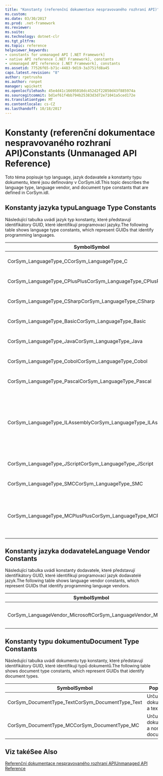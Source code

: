 ```yaml
---
title: "Konstanty (referenční dokumentace nespravovaného rozhraní API)"
ms.custom: 
ms.date: 03/30/2017
ms.prod: .net-framework
ms.reviewer: 
ms.suite: 
ms.technology: dotnet-clr
ms.tgt_pltfrm: 
ms.topic: reference
helpviewer_keywords:
- constants for unmanaged API [.NET Framework]
- native API reference [.NET Framework], constants
- unmanaged API reference [.NET Framework], constants
ms.assetid: 77526f65-b71c-4483-9d19-3a3751fd8a45
caps.latest.revision: "8"
author: rpetrusha
ms.author: ronpet
manager: wpickett
ms.openlocfilehash: 45e4d41c16695010dc452d2f22850d43f885974a
ms.sourcegitcommit: bd1ef61f4bb794b25383d3d72e71041a5ced172e
ms.translationtype: MT
ms.contentlocale: cs-CZ
ms.lasthandoff: 10/18/2017
---
```

# <a name="constants-unmanaged-api-reference"></a><span data-ttu-id="ab16e-102">Konstanty (referenční dokumentace nespravovaného rozhraní API)</span><span class="sxs-lookup"><span data-stu-id="ab16e-102">Constants (Unmanaged API Reference)</span></span>
<span data-ttu-id="ab16e-103">Toto téma popisuje typ language, jazyk dodavatele a konstanty typu dokumentu, které jsou definovány v CorSym.idl.</span><span class="sxs-lookup"><span data-stu-id="ab16e-103">This topic describes the language type, language vendor, and document type constants that are defined in CorSym.idl.</span></span>  
  
## <a name="language-type-constants"></a><span data-ttu-id="ab16e-104">Konstanty jazyka typu</span><span class="sxs-lookup"><span data-stu-id="ab16e-104">Language Type Constants</span></span>  
 <span data-ttu-id="ab16e-105">Následující tabulka uvádí jazyk typ konstanty, které představují identifikátory GUID, které identifikují programovací jazyky.</span><span class="sxs-lookup"><span data-stu-id="ab16e-105">The following table shows language type constants, which represent GUIDs that identify programming languages.</span></span>  
  
|<span data-ttu-id="ab16e-106">Symbol</span><span class="sxs-lookup"><span data-stu-id="ab16e-106">Symbol</span></span>|<span data-ttu-id="ab16e-107">Popis</span><span class="sxs-lookup"><span data-stu-id="ab16e-107">Description</span></span>|  
|------------|-----------------|  
|<span data-ttu-id="ab16e-108">CorSym_LanguageType_C</span><span class="sxs-lookup"><span data-stu-id="ab16e-108">CorSym_LanguageType_C</span></span>|<span data-ttu-id="ab16e-109">Určuje jazyk C.</span><span class="sxs-lookup"><span data-stu-id="ab16e-109">Indicates the C language.</span></span>|  
|<span data-ttu-id="ab16e-110">CorSym_LanguageType_CPlusPlus</span><span class="sxs-lookup"><span data-stu-id="ab16e-110">CorSym_LanguageType_CPlusPlus</span></span>|<span data-ttu-id="ab16e-111">Určuje jazyk C++.</span><span class="sxs-lookup"><span data-stu-id="ab16e-111">Indicates the C++ language.</span></span>|  
|<span data-ttu-id="ab16e-112">CorSym_LanguageType_CSharp</span><span class="sxs-lookup"><span data-stu-id="ab16e-112">CorSym_LanguageType_CSharp</span></span>|<span data-ttu-id="ab16e-113">Určuje jazyk C#.</span><span class="sxs-lookup"><span data-stu-id="ab16e-113">Indicates the C# language.</span></span>|  
|<span data-ttu-id="ab16e-114">CorSym_LanguageType_Basic</span><span class="sxs-lookup"><span data-stu-id="ab16e-114">CorSym_LanguageType_Basic</span></span>|<span data-ttu-id="ab16e-115">Určuje základní jazyk.</span><span class="sxs-lookup"><span data-stu-id="ab16e-115">Indicates the Basic language.</span></span>|  
|<span data-ttu-id="ab16e-116">CorSym_LanguageType_Java</span><span class="sxs-lookup"><span data-stu-id="ab16e-116">CorSym_LanguageType_Java</span></span>|<span data-ttu-id="ab16e-117">Určuje jazyk Java.</span><span class="sxs-lookup"><span data-stu-id="ab16e-117">Indicates the Java language.</span></span>|  
|<span data-ttu-id="ab16e-118">CorSym_LanguageType_Cobol</span><span class="sxs-lookup"><span data-stu-id="ab16e-118">CorSym_LanguageType_Cobol</span></span>|<span data-ttu-id="ab16e-119">Určuje jazyk, COBOL.</span><span class="sxs-lookup"><span data-stu-id="ab16e-119">Indicates the COBOL language.</span></span>|  
|<span data-ttu-id="ab16e-120">CorSym_LanguageType_Pascal</span><span class="sxs-lookup"><span data-stu-id="ab16e-120">CorSym_LanguageType_Pascal</span></span>|<span data-ttu-id="ab16e-121">Určuje jazyk, Pascal.</span><span class="sxs-lookup"><span data-stu-id="ab16e-121">Indicates the Pascal language.</span></span>|  
|<span data-ttu-id="ab16e-122">CorSym_LanguageType_ILAssembly</span><span class="sxs-lookup"><span data-stu-id="ab16e-122">CorSym_LanguageType_ILAssembly</span></span>|<span data-ttu-id="ab16e-123">Určuje kód sestavení (MSIL intermediate language) společnosti Microsoft.</span><span class="sxs-lookup"><span data-stu-id="ab16e-123">Indicates the Microsoft intermediate language (MSIL) assembly code.</span></span>|  
|<span data-ttu-id="ab16e-124">CorSym_LanguageType_JScript</span><span class="sxs-lookup"><span data-stu-id="ab16e-124">CorSym_LanguageType_JScript</span></span>|<span data-ttu-id="ab16e-125">Určuje jazyk JScript.</span><span class="sxs-lookup"><span data-stu-id="ab16e-125">Indicates the JScript language.</span></span>|  
|<span data-ttu-id="ab16e-126">CorSym_LanguageType_SMC</span><span class="sxs-lookup"><span data-stu-id="ab16e-126">CorSym_LanguageType_SMC</span></span>|<span data-ttu-id="ab16e-127">Určuje jazyk, SMC.</span><span class="sxs-lookup"><span data-stu-id="ab16e-127">Indicates the SMC language.</span></span>|  
|<span data-ttu-id="ab16e-128">CorSym_LanguageType_MCPlusPlus</span><span class="sxs-lookup"><span data-stu-id="ab16e-128">CorSym_LanguageType_MCPlusPlus</span></span>|<span data-ttu-id="ab16e-129">Určuje jazyk C++ povolené pro rozhraní .NET Framework.</span><span class="sxs-lookup"><span data-stu-id="ab16e-129">Indicates the C++ language enabled for the .NET Framework.</span></span>|  
  
## <a name="language-vendor-constants"></a><span data-ttu-id="ab16e-130">Konstanty jazyka dodavatele</span><span class="sxs-lookup"><span data-stu-id="ab16e-130">Language Vendor Constants</span></span>  
 <span data-ttu-id="ab16e-131">Následující tabulka uvádí konstanty dodavatele, které představují identifikátory GUID, které identifikují programovací jazyk dodavatelé jazyk.</span><span class="sxs-lookup"><span data-stu-id="ab16e-131">The following table shows language vendor constants, which represent GUIDs that identify programming language vendors.</span></span>  
  
|<span data-ttu-id="ab16e-132">Symbol</span><span class="sxs-lookup"><span data-stu-id="ab16e-132">Symbol</span></span>|<span data-ttu-id="ab16e-133">Popis</span><span class="sxs-lookup"><span data-stu-id="ab16e-133">Description</span></span>|  
|------------|-----------------|  
|<span data-ttu-id="ab16e-134">CorSym_LanguageVendor_Microsoft</span><span class="sxs-lookup"><span data-stu-id="ab16e-134">CorSym_LanguageVendor_Microsoft</span></span>|<span data-ttu-id="ab16e-135">Označuje společnosti Microsoft.</span><span class="sxs-lookup"><span data-stu-id="ab16e-135">Indicates Microsoft.</span></span>|  
  
## <a name="document-type-constants"></a><span data-ttu-id="ab16e-136">Konstanty typu dokumentu</span><span class="sxs-lookup"><span data-stu-id="ab16e-136">Document Type Constants</span></span>  
 <span data-ttu-id="ab16e-137">Následující tabulka uvádí dokumentu typ konstanty, které představují identifikátory GUID, které identifikují typů dokumentů.</span><span class="sxs-lookup"><span data-stu-id="ab16e-137">The following table shows document type constants, which represent GUIDs that identify document types.</span></span>  
  
|<span data-ttu-id="ab16e-138">Symbol</span><span class="sxs-lookup"><span data-stu-id="ab16e-138">Symbol</span></span>|<span data-ttu-id="ab16e-139">Popis</span><span class="sxs-lookup"><span data-stu-id="ab16e-139">Description</span></span>|  
|------------|-----------------|  
|<span data-ttu-id="ab16e-140">CorSym_DocumentType_Text</span><span class="sxs-lookup"><span data-stu-id="ab16e-140">CorSym_DocumentType_Text</span></span>|<span data-ttu-id="ab16e-141">Určuje textový dokument.</span><span class="sxs-lookup"><span data-stu-id="ab16e-141">Indicates a text document.</span></span>|  
|<span data-ttu-id="ab16e-142">CorSym_DocumentType_MC</span><span class="sxs-lookup"><span data-stu-id="ab16e-142">CorSym_DocumentType_MC</span></span>|<span data-ttu-id="ab16e-143">Určuje jiný textový dokument.</span><span class="sxs-lookup"><span data-stu-id="ab16e-143">Indicates a non-text document.</span></span>|  
  
## <a name="see-also"></a><span data-ttu-id="ab16e-144">Viz také</span><span class="sxs-lookup"><span data-stu-id="ab16e-144">See Also</span></span>  
 [<span data-ttu-id="ab16e-145">Referenční dokumentace nespravovaného rozhraní API</span><span class="sxs-lookup"><span data-stu-id="ab16e-145">Unmanaged API Reference</span></span>](../../../docs/framework/unmanaged-api/index.md)
